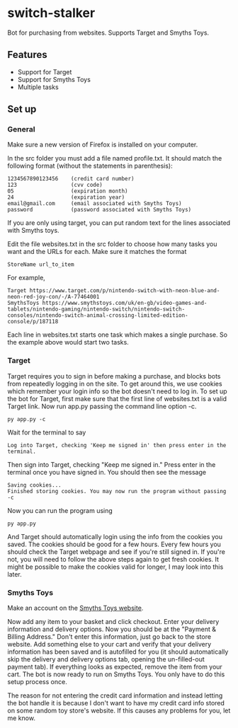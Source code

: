 # switch-stalker
Bot for purchasing from websites. Supports Target and Smyths Toys.

<h2>Features</h2>
<ul>
<li>Support for Target</li>
<li>Support for Smyths Toys</li>
<li>Multiple tasks</li>
</ul>

<h2>Set up</h2>
<h3>General</h3>

Make sure a new version of Firefox is installed on your computer.

In the src folder you must add a file named profile.txt. It should match the following format (without the statements in parenthesis):

```
1234567890123456    (credit card number)
123                 (cvv code)
05                  (expiration month)
24                  (expiration year)
email@gmail.com     (email associated with Smyths Toys)
password            (password associated with Smyths Toys)
```

If you are only using target, you can put random text for the lines associated with Smyths toys.

Edit the file websites.txt in the src folder to choose how many tasks you want and the URLs for each.
Make sure it matches the format

```
StoreName url_to_item
```

For example,

```
Target https://www.target.com/p/nintendo-switch-with-neon-blue-and-neon-red-joy-con/-/A-77464001
SmythsToys https://www.smythstoys.com/uk/en-gb/video-games-and-tablets/nintendo-gaming/nintendo-switch/nintendo-switch-consoles/nintendo-switch-animal-crossing-limited-edition-console/p/187118
```

Each line in websites.txt starts one task which makes a single purchase. So the example above would start two tasks.

<h3>Target</h3>
Target requires you to sign in before making a purchase, and blocks bots from repeatedly logging in on the site.
To get around this, we use cookies which remember your login info so the bot doesn't need to log in.
To set up the bot for Target, first make sure that the first line of websites.txt is a valid Target link.
Now run app.py passing the command line option -c.

```
py app.py -c
```

Wait for the terminal to say

```
Log into Target, checking 'Keep me signed in' then press enter in the terminal.
```

Then sign into Target, checking "Keep me signed in." Press enter in the terminal once you have signed in.
You should then see the message

```
Saving cookies...
Finished storing cookies. You may now run the program without passing -c
```
Now you can run the program using

```
py app.py
```

And Target should automatically login using the info from the cookies you saved. The cookies should be good for a few hours.
Every few hours you should check the Target webpage and see if you're still signed in. If you're not, you will need to follow
the above steps again to get fresh cookies. It might be possible to make the cookies valid for longer, I may look into this later.

<h3>Smyths Toys</h3>

Make an account on the [Smyths Toys website](https://www.smythstoys.com/uk/en-gb/login).

Now add any item to your basket and click checkout. Enter your delivery information and delivery options.
Now you should be at the "Payment & Billing Address." Don't enter this information, just go back to the store website.
Add something else to your cart and verify that your delivery information has been saved and is autofilled for you
(it should automatically skip the delivery and delivery options tab, opening the un-filled-out payment tab).
If everything looks as expected, remove the item from your cart. The bot is now ready to run on Smyths Toys.
You only have to do this setup process once.

The reason for not entering the credit card information and instead letting the bot handle it is because I don't want to have
my credit card info stored on some random toy store's website. If this causes any problems for you, let me know.

[Smyths Toys website]: https://www.smythstoys.com/uk/en-gb/login
